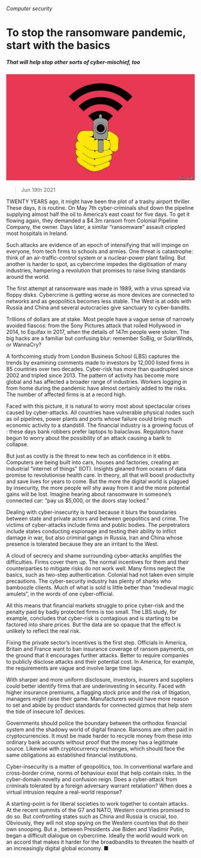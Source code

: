 ###### Computer security

# To stop the ransomware pandemic, start with the basics 

##### That will help stop other sorts of cyber-mischief, too 

![image](images/20210619_LDD001_0.jpg) 

> Jun 19th 2021 

TWENTY YEARS ago, it might have been the plot of a trashy airport thriller. These days, it is routine. On May 7th cyber-criminals shut down the pipeline supplying almost half the oil to America’s east coast for five days. To get it flowing again, they demanded a $4.3m ransom from Colonial Pipeline Company, the owner. Days later, a similar “ransomware” assault crippled most hospitals in Ireland.

Such attacks are evidence of an epoch of intensifying  that will impinge on everyone, from tech firms to schools and armies. One threat is catastrophe: think of an air-traffic-control system or a nuclear-power plant failing. But another is harder to spot, as cybercrime impedes the digitisation of many industries, hampering a revolution that promises to raise living standards around the world.


The first attempt at ransomware was made in 1989, with a virus spread via floppy disks. Cybercrime is getting worse as more devices are connected to networks and as geopolitics becomes less stable. The West is at odds with Russia and China and several autocracies give sanctuary to cyber-bandits.

Trillions of dollars are at stake. Most people have a vague sense of narrowly avoided fiascos: from the Sony Pictures attack that roiled Hollywood in 2014, to Equifax in 2017, when the details of 147m people were stolen. The big hacks are a familiar but confusing blur: remember SoBig, or SolarWinds, or WannaCry?

A forthcoming study from London Business School (LBS) captures the trends by examining comments made to investors by 12,000 listed firms in 85 countries over two decades. Cyber-risk has more than quadrupled since 2002 and tripled since 2013. The pattern of activity has become more global and has affected a broader range of industries. Workers logging in from home during the pandemic have almost certainly added to the risks. The number of affected firms is at a record high.

Faced with this picture, it is natural to worry most about spectacular crises caused by cyber-attacks. All countries have vulnerable physical nodes such as oil pipelines, power plants and ports whose failure could bring much economic activity to a standstill. The financial industry is a growing focus of : these days bank robbers prefer laptops to balaclavas. Regulators have begun to worry about the possibility of an attack causing a bank to collapse.

But just as costly is the threat to new tech as confidence in it ebbs. Computers are being built into cars, houses and factories, creating an industrial “internet of things” (IOT). Insights gleaned from oceans of data promise to revolutionise health care. In theory, all that will boost productivity and save lives for years to come. But the more the digital world is plagued by insecurity, the more people will shy away from it and the more potential gains will be lost. Imagine hearing about ransomware in someone’s connected car: “pay us $5,000, or the doors stay locked.”

Dealing with cyber-insecurity is hard because it blurs the boundaries between state and private actors and between geopolitics and crime. The victims of cyber-attacks include firms and public bodies. The perpetrators include states conducting espionage and testing their ability to inflict damage in war, but also criminal gangs in Russia, Iran and China whose presence is tolerated because they are an irritant to the West.

A cloud of secrecy and shame surrounding cyber-attacks amplifies the difficulties. Firms cover them up. The normal incentives for them and their counterparties to mitigate risks do not work well. Many firms neglect the basics, such as two-step authentication. Colonial had not taken even simple precautions. The cyber-security industry has plenty of sharks who bamboozle clients. Much of what is sold is little better than “medieval magic amulets”, in the words of one cyber-official.

All this means that financial markets struggle to price cyber-risk and the penalty paid by badly protected firms is too small. The LBS study, for example, concludes that cyber-risk is contagious and is starting to be factored into share prices. But the data are so opaque that the effect is unlikely to reflect the real risk.

Fixing the private sector’s incentives is the first step. Officials in America, Britain and France want to ban insurance coverage of ransom payments, on the ground that it encourages further attacks. Better to require companies to publicly disclose attacks and their potential cost. In America, for example, the requirements are vague and involve large time lags.

With sharper and more uniform disclosure, investors, insurers and suppliers could better identify firms that are underinvesting in security. Faced with higher insurance premiums, a flagging stock price and the risk of litigation, managers might raise their game. Manufacturers would have more reason to set and abide by product standards for connected gizmos that help stem the tide of insecure IoT devices.

Governments should police the boundary between the orthodox financial system and the shadowy world of digital finance. Ransoms are often paid in cryptocurrencies. It must be made harder to recycle money from these into ordinary bank accounts without proof that the money has a legitimate source. Likewise with cryptocurrency exchanges, which should face the same obligations as established financial institutions.

Cyber-insecurity is a matter of geopolitics, too. In conventional warfare and cross-border crime, norms of behaviour exist that help contain risks. In the cyber-domain novelty and confusion reign. Does a cyber-attack from criminals tolerated by a foreign adversary warrant retaliation? When does a virtual intrusion require a real-world response?

A starting-point is for liberal societies to work together to contain attacks. At the recent summits of the G7 and NATO, Western countries promised to do so. But confronting states such as China and Russia is crucial, too. Obviously, they will not stop spying on the Western countries that do their own snooping. But a , between Presidents Joe Biden and Vladimir Putin, began a difficult dialogue on cybercrime. Ideally the world would work on an accord that makes it harder for the broadbandits to threaten the health of an increasingly digital global economy. ■

